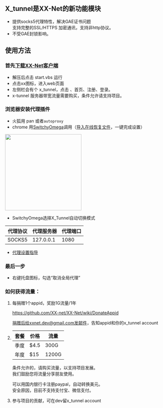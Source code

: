 ## X_tunnel是XX-Net的新功能模块  [](https://github.com/XX-net/XX-Net/issues/1977)
* 提供socks5代理特性，解决GAE证书问题  
  支持完整的SSL/HTTPS 加密通讯，支持非http协议。  
* 不受GAE封锁影响。  
  
  

## 使用方法

### 首先[下载XX-Net客户端](https://github.com/XX-net/XX-Net/blob/master/code/default/download.md)    
* 解压后点击 start.vbs 运行    
* 点击xx图标，进入web页面      
* 左侧栏会有个 x_tunnel，点击 、首页、注册、登录。
* x-tunnel 服务器带宽流量需要购买，条件允许请支持项目。    

### 浏览器安装代理插件    
* 火狐用 pan 或者`autoproxy`
* chrome 用[SwitchyOmega](https://github.com/XX-net/XX-Net/wiki/%E5%AE%89%E8%A3%85%E5%92%8C%E4%BD%BF%E7%94%A8-SwitchyOmega)调用（[导入在线恢复文件](https://raw.githubusercontent.com/XX-net/XX-Net/master/SwitchyOmega/OmegaOptions.bak)，一键完成设置）


<img src="https://user-images.githubusercontent.com/31188782/30581444-bdbef186-9d52-11e7-9f25-e51486647340.JPG" height=250/>

* SwitchyOmega选择X_Tunnel自动切换模式

| 代理协议 | 代理服务器 | 代理端口 |
|----------|------------|----------|
| SOCKS5   | 127.0.0.1  | 1080     |

* [代理设置指导](https://github.com/XX-net/XX-Net/wiki/%E8%AE%BE%E7%BD%AE%E4%BB%A3%E7%90%86)    

### 最后一步
* 右键托盘图标，勾选“取消全局代理”    


### 如何获得流量：
1. 每捐赠1个appid，奖励1G流量/1年

    https://github.com/XX-net/XX-Net/wiki/DonateAppid

    捐赠后给xxnet.dev@gmail.com发邮件，告知appid和你的x_tunnel account
2.  
    |套餐| 价格|流量|
    |-----|-----|---|
    |季度 |$4.5  | 300G |
    |年度 |$15   | 1200G|

   条件允许的，请购买流量，以支持项目发展。  
   我们鼓励您将流量分享朋友使用。  

   可以用国内银行卡注册paypal，自动转换美元。   
   安全原因，目前不支持支付宝、微信支付。  


3. 参与项目的贡献，可在dev留x_tunnel account